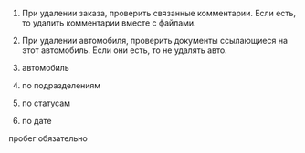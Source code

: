 1) При удалении заказа, проверить связанные комментарии. Если есть, то удалить комментарии вместе с файлами.

2) При удалении автомобиля, проверить документы ссылающиеся на этот автомобиль. Если они есть, то не удалять авто.

1)   автомобиль
2) по подразделениям
3) по статусам
4) по дате 


пробег обязательно